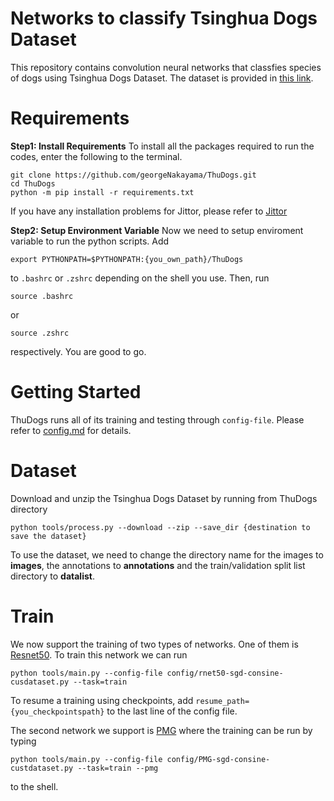 # Networks to classify Tsinghua Dogs Dataset 
This repository contains convolution neural networks that classfies species of dogs using Tsinghua Dogs Dataset. The dataset is provided in [this link](https://cg.cs.tsinghua.edu.cn/ThuDogs/). 
# Requirements
**Step1: Install Requirements**
To install all the packages required to run the codes, enter the following to the terminal. 
```shell
git clone https://github.com/georgeNakayama/ThuDogs.git 
cd ThuDogs
python -m pip install -r requirements.txt
```
If you have any installation problems for Jittor, please refer to [Jittor](https://github.com/Jittor/jittor)

**Step2: Setup Environment Variable**
Now we need to setup enviroment variable to run the python scripts. Add 
```shell
export PYTHONPATH=$PYTHONPATH:{you_own_path}/ThuDogs
```
to ```.bashrc``` or ```.zshrc``` depending on the shell you use. 
Then, run 
```shell
source .bashrc
```
or 
```shell
source .zshrc
```
respectively. You are good to go. 

# Getting Started
ThuDogs runs all of its training and testing through ```config-file```. Please refer to [config.md](docs/config.md) for details. 

# Dataset
Download and unzip the Tsinghua Dogs Dataset by running from ThuDogs directory 
```shell
python tools/process.py --download --zip --save_dir {destination to save the dataset}
```
To use the dataset, we need to change the directory name for the images to **images**, the annotations to **annotations** and the train/validation split list directory to **datalist**. 

# Train
We now support the training of two types of networks. One of them is [Resnet50](https://arxiv.org/pdf/1512.03385.pdf). To train this network we can run 
```shell
python tools/main.py --config-file config/rnet50-sgd-consine-cusdataset.py --task=train
```
To resume a training using checkpoints, add ```resume_path={you_checkpointspath}``` to the last line of the config file. 

The second network we support is [PMG](https://arxiv.org/pdf/2003.03836.pdf) where the training can be run by typing 
```shell
python tools/main.py --config-file config/PMG-sgd-consine-custdataset.py --task=train --pmg
```
to the shell. 